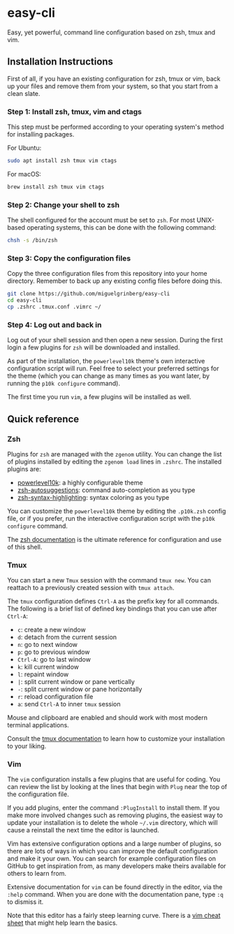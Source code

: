 # easy-cli
Easy, yet powerful, command line configuration based on zsh, tmux and vim.

## Installation Instructions

First of all, if you have an existing configuration for zsh, tmux or vim, back
up your files and remove them from your system, so that you start from a clean
slate.

### Step 1: Install zsh, tmux, vim and ctags

This step must be performed according to your operating system's method for
installing packages.

For Ubuntu:

```bash
sudo apt install zsh tmux vim ctags
```

For macOS:

```bash
brew install zsh tmux vim ctags
```

### Step 2: Change your shell to zsh

The shell configured for the account must be set to `zsh`. For most UNIX-based
operating systems, this can be done with the following command:

```bash
chsh -s /bin/zsh
```

### Step 3: Copy the configuration files

Copy the three configuration files from this repository into your home
directory. Remember to back up any existing config files before doing this.

```bash
git clone https://github.com/miguelgrinberg/easy-cli
cd easy-cli
cp .zshrc .tmux.conf .vimrc ~/
```

### Step 4: Log out and back in

Log out of your shell session and then open a new session. During the first
login a few plugins for `zsh` will be downloaded and installed.

As part of the installation, the `powerlevel10k` theme's own interactive
configuration script will run. Feel free to select your preferred settings for
the theme (which you can change as many times as you want later, by running the
`p10k configure` command).

The first time you run `vim`, a few plugins will be installed as well.

## Quick reference

### Zsh

Plugins for `zsh` are managed with the `zgenom` utility. You can change the
list of plugins installed by editing the `zgenom load` lines in `.zshrc`. The
installed plugins are:

- [powerlevel10k](https://github.com/romkatv/powerlevel10k): a highly configurable theme
- [zsh-autosuggestions](https://github.com/zsh-users/zsh-autosuggestions): command auto-completion as you type
- [zsh-syntax-highlighting](https://github.com/zsh-users/zsh-syntax-highlighting): syntax coloring as you type

You can customize the `powerlevel10k` theme by editing the `.p10k.zsh` config
file, or if you prefer, run the interactive configuration script with the
`p10k configure` command.

The [zsh documentation](https://zsh.sourceforge.io/Doc/Release/zsh_toc.html) is
the ultimate reference for configuration and use of this shell.

### Tmux

You can start a new `Tmux` session with the command `tmux new`. You can
reattach to a previously created session with `tmux attach`.

The `tmux` configuration defines `Ctrl-A` as the prefix key for all commands.
The following is a brief list of defined key bindings that you can use after
`Ctrl-A`:

- `c`: create a new window
- `d`: detach from the current session
- `n`: go to next window
- `p`: go to previous window
- `Ctrl-A`: go to last window
- `k`: kill current window
- `l`: repaint window
- `|`: split current window or pane vertically
- `-`: split current window or pane horizontally
- `r`: reload configuration file
- `a`: send `Ctrl-A` to inner `tmux` session

Mouse and clipboard are enabled and should work with most modern terminal
applications.

Consult the [tmux documentation](https://tmuxguide.readthedocs.io/en/latest/tmux/tmux.html)
to learn how to customize your installation to your liking.

### Vim

The `vim` configuration installs a few plugins that are useful for coding. You
can review the list by looking at the lines that begin with `Plug` near the top
of the configuration file.

If you add plugins, enter the command `:PlugInstall` to install them. If you
make more involved changes such as removing plugins, the easiest way to update
your installation is to delete the whole `~/.vim` directory, which will cause
a reinstall the next time the editor is launched.

Vim has extensive configuration options and a large number of plugins, so there
are lots of ways in which you can improve the default configuration and make it
your own. You can search for example configuration files on GitHub to get
inspiration from, as many developers make theirs available for others to learn
from.

Extensive documentation for `vim` can be found directly in the editor, via the
`:help` command. When you are done with the documentation pane, type `:q` to
dismiss it.

Note that this editor has a fairly steep learning curve. There is a
[vim cheat sheet](https://vim.rtorr.com/) that might help learn the basics.
